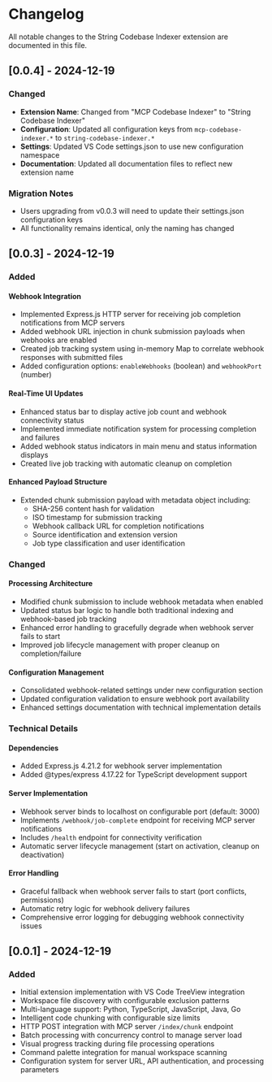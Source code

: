 # Changelog

All notable changes to the String Codebase Indexer extension are documented in this file.

## [0.0.4] - 2024-12-19

### Changed
- **Extension Name**: Changed from "MCP Codebase Indexer" to "String Codebase Indexer"
- **Configuration**: Updated all configuration keys from `mcp-codebase-indexer.*` to `string-codebase-indexer.*`
- **Settings**: Updated VS Code settings.json to use new configuration namespace
- **Documentation**: Updated all documentation files to reflect new extension name

### Migration Notes
- Users upgrading from v0.0.3 will need to update their settings.json configuration keys
- All functionality remains identical, only the naming has changed

## [0.0.3] - 2024-12-19

### Added

#### Webhook Integration
- Implemented Express.js HTTP server for receiving job completion notifications from MCP servers
- Added webhook URL injection in chunk submission payloads when webhooks are enabled
- Created job tracking system using in-memory Map to correlate webhook responses with submitted files
- Added configuration options: `enableWebhooks` (boolean) and `webhookPort` (number)

#### Real-Time UI Updates
- Enhanced status bar to display active job count and webhook connectivity status
- Implemented immediate notification system for processing completion and failures
- Added webhook status indicators in main menu and status information displays
- Created live job tracking with automatic cleanup on completion

#### Enhanced Payload Structure
- Extended chunk submission payload with metadata object including:
  - SHA-256 content hash for validation
  - ISO timestamp for submission tracking
  - Webhook callback URL for completion notifications
  - Source identification and extension version
  - Job type classification and user identification

### Changed

#### Processing Architecture
- Modified chunk submission to include webhook metadata when enabled
- Updated status bar logic to handle both traditional indexing and webhook-based job tracking
- Enhanced error handling to gracefully degrade when webhook server fails to start
- Improved job lifecycle management with proper cleanup on completion/failure

#### Configuration Management
- Consolidated webhook-related settings under new configuration section
- Updated configuration validation to ensure webhook port availability
- Enhanced settings documentation with technical implementation details

### Technical Details

#### Dependencies
- Added Express.js 4.21.2 for webhook server implementation
- Added @types/express 4.17.22 for TypeScript development support

#### Server Implementation
- Webhook server binds to localhost on configurable port (default: 3000)
- Implements `/webhook/job-complete` endpoint for receiving MCP server notifications
- Includes `/health` endpoint for connectivity verification
- Automatic server lifecycle management (start on activation, cleanup on deactivation)

#### Error Handling
- Graceful fallback when webhook server fails to start (port conflicts, permissions)
- Automatic retry logic for webhook delivery failures
- Comprehensive error logging for debugging webhook connectivity issues

## [0.0.1] - 2024-12-19

### Added
- Initial extension implementation with VS Code TreeView integration
- Workspace file discovery with configurable exclusion patterns
- Multi-language support: Python, TypeScript, JavaScript, Java, Go
- Intelligent code chunking with configurable size limits
- HTTP POST integration with MCP server `/index/chunk` endpoint
- Batch processing with concurrency control to manage server load
- Visual progress tracking during file processing operations
- Command palette integration for manual workspace scanning
- Configuration system for server URL, API authentication, and processing parameters